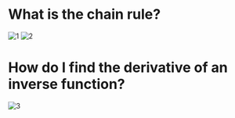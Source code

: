 # What is the chain rule?
![1](https://d.pr/2Fpt+)
![2](https://d.pr/k0bG+)

# How do I find the derivative of an inverse function? 
![3](https://d.pr/xF6+)
